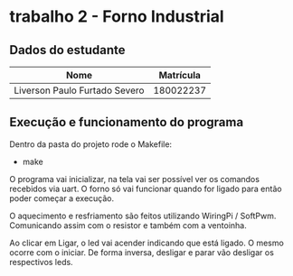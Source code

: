 # trabalho 2 - Forno Industrial

## Dados do estudante

| Nome                         | Matrícula|
|------------------------------|----------|
| Liverson Paulo Furtado Severo| 180022237|

## Execução e funcionamento do programa

Dentro da pasta do projeto rode o Makefile:

- make

O programa vai inicializar, na tela vai ser possível ver os comandos recebidos via uart.
O forno só vai funcionar quando for ligado para então poder começar a execução.

O aquecimento e resfriamento são feitos utilizando WiringPi / SoftPwm. Comunicando assim com o resistor e também com a ventoinha.

Ao clicar em Ligar, o led vai acender indicando que está ligado. O mesmo ocorre com o iniciar.
De forma inversa, desligar e parar vão desligar os respectivos leds.